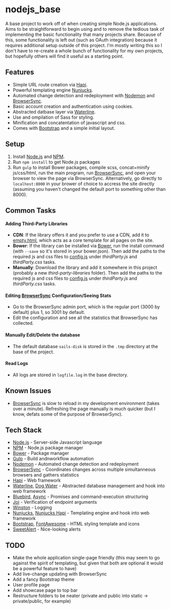 nodejs_base
===========

A base project to work off of when creating simple Node.js applications. Aims to be straightforward to begin using and to remove the tedious task of implementing the basic functionality that many projects share. Because of this, some functionality is left out (such as OAuth integration) because it requires additional setup outside of this project. I'm mostly writing this so I don't have to re-create a whole bunch of functionality for my own projects, but hopefully others will find it useful as a starting point.


Features
------------

- Simple URL route creation via [Hapi][].
- Powerful templating engine [Nunjucks][].
- Automated change detection and redeployment with [Nodemon][] and [BrowserSync][].
- Basic account creation and authentication using cookies.
- Abstracted datbase layer via [Waterline][].
- Use and ompilation of Sass for styling.
- Minification and concatentation of javascript and css.
- Comes with [Bootstrap][] and a simple initial layout.


Setup
------------

1. Install [Node.js][] and [NPM][].
2. Run `npm install` to get Node.js packages
3. Run `gulp` to install Bower packages, compile scss, concat+minify js/css/html, run the main program, run [BrowserSync][], and open your browser to view the page via BrowserSync. Alternatively, go directly to `localhost:8000` in your brower of choice to accress the site directly (assuming you haven't changed the default port to something other than 8000).

Common Tasks
------------
#### Adding Third-Party Libraries
- **CDN**: If the library offers it and you prefer to use a CDN, add it to [empty.html](html_templates/empty.html), which acts as a core template for all pages on the site.
- **Bower**: If the library can be installed via [Bower][], run the install command (with `--save` so it's stored in your bower.json). Then add the paths to the required js and css files to [config.js](config.js) under *thirdParty.js* and *thirdParty.css* tasks.
- **Manually**: Download the library and add it somewhere in this project (probably a new *third-party-libraries* folder). Then add the paths to the required js and css files to [config.js](config.js) under *thirdParty.js* and *thirdParty.css* tasks.

#### Editing [BrowserSync][] Configuration/Seeing Stats
- Go to the BrowserSync admin port, which is the regular port (3000 by default) plus 1, so 3001 by default.
- Edit the configuration and see all the statistics that BrowserSync has collected.

#### Manually Edit/Delete the database
- The default database `sails-disk` is stored in the `.tmp` directory at the base of the project.

#### Read Logs
- All logs are stored in `logfile.log` in the base directory.


Known Issues
------------

- [BrowserSync][] is slow to reload in my development environment (takes over a minute). Refreshing the page manually is much quicker (but I know, defats some of the purpose of BrowserSync).

Tech Stack
------------

- [Node.js][] - Server-side Javascript language
- [NPM][] - Node.js package manager
- [Bower][] - Package manager
- [Gulp][] - Build andnworkflow automation
- [Nodemon][] - Automated change detection and redeployment
- [BrowserSync][] - Coordinates changes across multiple simultanneous browsers and gathers statistics
- [Hapi][] - Web framework
- [Waterline][], [Dog Water][] - Abstracted database management and hook into web framework
- [Bluebird][], [Async][] - Promises and command-execution structuring
- [Joi][] - Verification of endpoint arguments
- [Winston][] - Logging
- [Nunjucks][], [Nunjucks Hapi][] - Templating engine and hook into web framework
- [Bootstrap][], [FontAwesome][] - HTML styling template and icons
- [SweetAlert][] - Nice-looking alerts


TODO
------------

- Make the whole application single-page friendly (this may seem to go against the spirit of templating, but given that both are optional it would be a powerful feature to have)
- Add live-change updating with BrowserSync
- Add a fancy Bootstrap theme
- User profile page
- Add showcase page to top bar
- Restructure folders to be neater (private and public into static -> private/public, for example)


[Node.js]: https://nodejs.org/
[NPM]: https://www.npmjs.com/
[Bower]: http://bower.io/
[Gulp]: http://gulpjs.com/
[BrowserSync]: http://www.browsersync.io/
[Nodemon]: http://nodemon.io/
[Hapi]: http://hapijs.com/
[Waterline]: https://github.com/balderdashy/waterline
[Dog Water]: https://github.com/devinivy/dogwater
[Bluebird]: https://github.com/petkaantonov/bluebird
[Async]: https://github.com/caolan/async
[Joi]: https://github.com/hapijs/joi
[Winston]: https://github.com/winstonjs/winston
[Nunjucks]: http://mozilla.github.io/nunjucks/
[Nunjucks Hapi]: https://github.com/seldo/nunjucks-hapi
[Bootstrap]: http://getbootstrap.com/
[FontAwesome]: http://fortawesome.github.io/Font-Awesome/
[SweetAlert]: http://tristanedwards.me/sweetalert